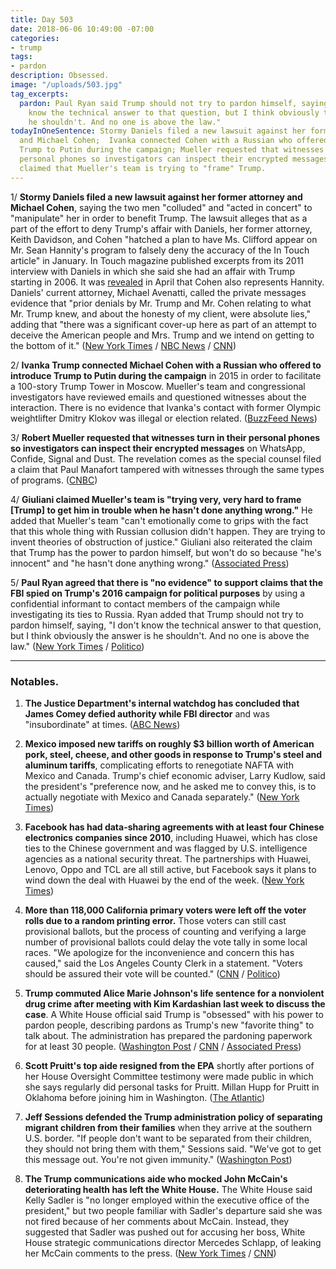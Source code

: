 ```yaml
---
title: Day 503
date: 2018-06-06 10:49:00 -07:00
categories:
- trump
tags:
- pardon
description: Obsessed.
image: "/uploads/503.jpg"
tag_excerpts:
  pardon: Paul Ryan said Trump should not try to pardon himself, saying, "I don't
    know the technical answer to that question, but I think obviously the answer is
    he shouldn't. And no one is above the law."
todayInOneSentence: Stormy Daniels filed a new lawsuit against her former attorney
  and Michael Cohen;  Ivanka connected Cohen with a Russian who offered to introduce
  Trump to Putin during the campaign; Mueller requested that witnesses turn in their
  personal phones so investigators can inspect their encrypted messages; and Giuliani
  claimed that Mueller's team is trying to "frame" Trump.
---
```


1/ **Stormy Daniels filed a new lawsuit against her former attorney and Michael Cohen**, saying the two men "colluded" and "acted in concert" to "manipulate" her in order to benefit Trump. The lawsuit alleges that as a part of the effort to deny Trump's affair with Daniels, her former attorney, Keith Davidson, and Cohen "hatched a plan to have Ms. Clifford appear on Mr. Sean Hannity's program to falsely deny the accuracy of the In Touch article" in January. In Touch magazine published excerpts from its 2011 interview with Daniels in which she said she had an affair with Trump starting in 2006. It was [revealed](https://whatthefuckjusthappenedtoday.com/2018/04/16/day-452/#5-michael-cohen-also-represents-sean) in April that Cohen also represents Hannity. Daniels' current attorney, Michael Avenatti, called the private messages evidence that "prior denials by Mr. Trump and Mr. Cohen relating to what Mr. Trump knew, and about the honesty of my client, were absolute lies," adding that "there was a significant cover-up here as part of an attempt to deceive the American people and Mrs. Trump and we intend on getting to the bottom of it." ([New York Times](https://www.nytimes.com/2018/06/06/us/politics/stormy-daniels-lawsuit.html) / [NBC News](https://www.nbcnews.com/news/us-news/stormy-daniels-suit-my-old-lawyer-was-puppet-trump-cohen-n880476) / [CNN](https://www.cnn.com/2018/06/06/politics/stormy-daniels-new-lawsuit/index.html))

2/ **Ivanka Trump connected Michael Cohen with a Russian who offered to introduce Trump to Putin during the campaign** in 2015 in order to facilitate a 100-story Trump Tower in Moscow. Mueller's team and congressional investigators have reviewed emails and questioned witnesses about the interaction. There is no evidence that Ivanka's contact with former Olympic weightlifter Dmitry Klokov was illegal or election related. ([BuzzFeed News](https://www.buzzfeed.com/anthonycormier/ivanka-trump-putin-moscow-meeting-michael-cohen-tower))

3/ **Robert Mueller requested that witnesses turn in their personal phones so investigators can inspect their encrypted messages** on WhatsApp, Confide, Signal and Dust. The revelation comes as the special counsel filed a claim that Paul Manafort tampered with witnesses through the same types of programs. ([CNBC](https://www.cnbc.com/2018/06/06/mueller-team-zeroes-in-on-encrypted-apps-as-witness-turn-in-phones.html))

4/ **Giuliani claimed Mueller's team is "trying very, very hard to frame \[Trump\] to get him in trouble when he hasn't done anything wrong."** He added that Mueller's team "can't emotionally come to grips with the fact that this whole thing with Russian collusion didn't happen. They are trying to invent theories of obstruction of justice." Giuliani also reiterated the claim that Trump has the power to pardon himself, but won't do so because "he's innocent" and "he hasn't done anything wrong." ([Associated Press](https://apnews.com/13219b17364444fd9509ef6499ac093f))

5/ **Paul Ryan agreed that there is "no evidence" to support claims that the FBI spied on Trump's 2016 campaign for political purposes** by using a confidential informant to contact members of the campaign while investigating its ties to Russia. Ryan added that Trump should not try to pardon himself, saying, "I don't know the technical answer to that question, but I think obviously the answer is he shouldn't. And no one is above the law." ([New York Times](https://www.nytimes.com/2018/06/06/us/politics/ryan-trump-spygate-spy.html) / [Politico](https://www.politico.com/story/2018/06/06/ryan-backs-gowdy-on-fbis-use-of-informant-to-contact-trump-associates-628693))

---

### Notables.

1. **The Justice Department's internal watchdog has concluded that James Comey defied authority while FBI director** and was  "insubordinate" at times. ([ABC News](https://abcnews.go.com/Politics/doj-watchdog-finds-comey-defied-authority-fbi-director/story?id=55670834))

2. **Mexico imposed new tariffs on roughly $3 billion worth of American pork, steel, cheese, and other goods in response to Trump's steel and aluminum tariffs**, complicating efforts to renegotiate NAFTA with Mexico and Canada. Trump's chief economic adviser, Larry Kudlow, said the president's "preference now, and he asked me to convey this, is to actually negotiate with Mexico and Canada separately." ([New York Times](https://www.nytimes.com/2018/06/05/us/politics/trump-trade-canada-mexico-nafta.html))

3. **Facebook has had data-sharing agreements with at least four Chinese electronics companies since 2010**, including Huawei, which has close ties to the Chinese government and was flagged by U.S. intelligence agencies as a national security threat. The partnerships with Huawei, Lenovo, Oppo and TCL are all still active, but Facebook says it plans to wind down the deal with Huawei by the end of the week. ([New York Times](https://www.nytimes.com/2018/06/05/technology/facebook-device-partnerships-china.html))

4. **More than 118,000 California primary voters were left off the voter rolls due to a random printing error.** Those voters can still cast provisional ballots, but the process of counting and verifying a large number of provisional ballots could delay the vote tally in some local races. "We apologize for the inconvenience and concern this has caused," said the Los Angeles County Clerk in a statement. "Voters should be assured their vote will be counted." ([CNN](https://www.cnn.com/2018/06/05/politics/california-primary-los-angeles-voting-error/index.html) / [Politico](https://www.politico.com/story/2018/06/05/los-angeles-voters-error-627994))

5. **Trump commuted Alice Marie Johnson's life sentence for a nonviolent drug crime after meeting with Kim Kardashian last week to discuss the case**. A White House official said Trump is "obsessed" with his power to pardon people, describing pardons as Trump's new "favorite thing" to talk about. The administration has prepared the pardoning paperwork for at least 30 people. ([Washington Post](https://www.washingtonpost.com/politics/trump-fixates-on-pardons-could-soon-give-reprieve-to-63-year-old-woman-after-meeting-with-kim-kardashian/2018/06/05/37ac6cb6-683d-11e8-bbc5-dc9f3634fa0a_story.html?utm_term=.4a4155ca78d0) / [CNN](https://www.cnn.com/2018/06/06/politics/donald-trump-pardons/index.html) / [Associated Press](https://apnews.com/fd7cc2166d0840a785ff38cef28a2df0))

6. **Scott Pruitt's top aide resigned from the EPA** shortly after portions of her House Oversight Committee testimony were made public in which she says regularly did personal tasks for Pruitt. Millan Hupp for Pruitt in Oklahoma before joining him in Washington. ([The Atlantic](https://www.theatlantic.com/politics/archive/2018/06/top-aide-to-epa-administrator-scott-pruitt-resigns/561974/))

7. **Jeff Sessions defended the Trump administration policy of separating migrant children from their families** when they arrive at the southern U.S. border. "If people don't want to be separated from their children, they should not bring them with them," Sessions said. "We've got to get this message out. You're not given immunity." ([Washington Post](https://www.washingtonpost.com/news/post-politics/wp/2018/06/05/sessions-defends-separating-immigrant-parents-and-children-weve-got-to-get-this-message-out/?utm_term=.f3239c3e0a65))

8. **The Trump communications aide who mocked John McCain's deteriorating health has left the White House.** The White House said Kelly Sadler is "no longer employed within the executive office of the president," but two people familiar with Sadler's departure said she was not fired because of her comments about McCain. Instead, they suggested that Sadler was pushed out for accusing her boss, White House strategic communications director Mercedes Schlapp, of leaking her McCain comments to the press. ([New York Times](https://www.nytimes.com/2018/06/05/us/politics/kelly-sadler-mccain-white-house.html) / [CNN](https://www.cnn.com/2018/06/05/politics/kelly-sadler-white-house/index.html))
